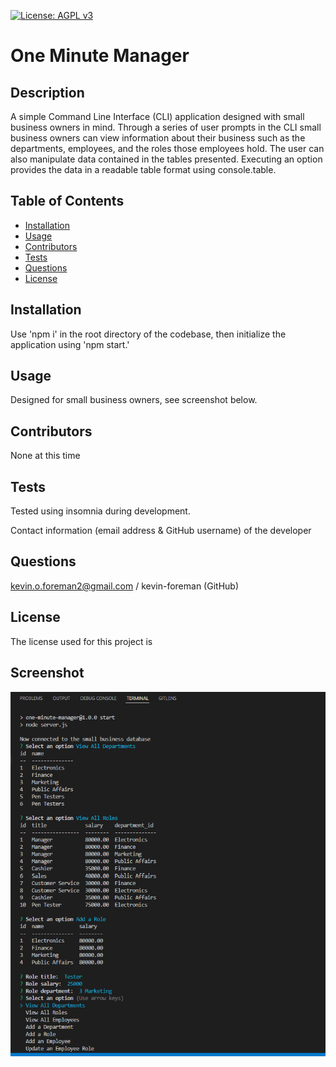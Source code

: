

[![License: AGPL v3](https://img.shields.io/badge/License-AGPL_v3-blue.svg)](https://www.gnu.org/licenses/agpl-3.0)


# One Minute Manager

## Description
A simple Command Line Interface (CLI) application designed with small business owners in mind. Through a series of user prompts in the CLI small business owners can view information about their business such as the departments, employees, and the roles those employees hold. The user can also manipulate data contained in the tables presented. Executing an option provides the data in a readable table format using console.table.

## Table of Contents
* [Installation](#installation)
* [Usage](#usage)
* [Contributors](#contributors)
* [Tests](#tests)
* [Questions](#questions)
* [License](#license) 

## Installation
Use 'npm i' in the root directory of the codebase, then initialize the application using 'npm start.'

## Usage
Designed for small business owners, see screenshot below.

## Contributors
None at this time

## Tests
Tested using insomnia during development.

Contact information (email address & GitHub username) of the developer
## Questions
kevin.o.foreman2@gmail.com / kevin-foreman (GitHub)

## License

The license used for this project is 

## Screenshot
![alt text](assets/images/screenshot.png)

